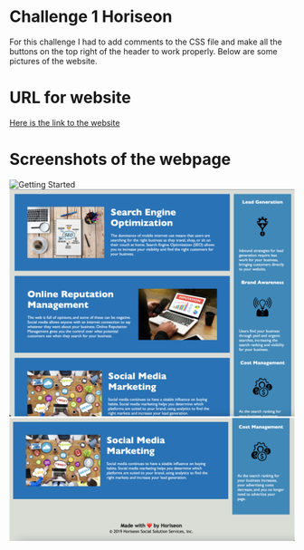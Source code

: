 # Challenge 1 Horiseon

For this challenge I had to add comments to the CSS file and make all the buttons on the top right of the header to work properly. Below are some pictures of the website.

# URL for website

[Here is the link to the website](file:///Users/jblay10/Challenge1/-urban-octo-telegram/urban-octo-telegram-main/Develop/index.html
)

# Screenshots of the webpage

![Getting Started](./ss1.jpg)
![Getting Started](./ss2.jpg)
![Getting Started](./ss3.jpg)
